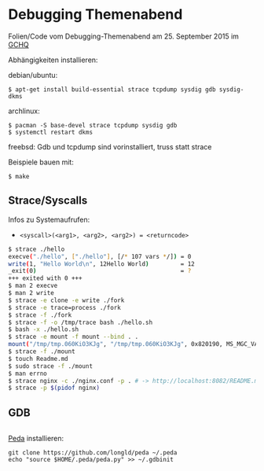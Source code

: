 # Debugging Themenabend
Folien/Code vom Debugging-Themenabend am 25. September 2015 im [GCHQ](https://c3d2.de/news/ta-debugging.html)

Abhängigkeiten installieren:

debian/ubuntu:

```
$ apt-get install build-essential strace tcpdump sysdig gdb sysdig-dkms
```

archlinux:

```
$ pacman -S base-devel strace tcpdump sysdig gdb
$ systemctl restart dkms
```

freebsd:
Gdb und tcpdump sind vorinstalliert, truss statt strace

Beispiele bauen mit:

```
$ make
```

## Strace/Syscalls

Infos zu Systemaufrufen:

- ```<syscall>(<arg1>, <arg2>, <arg2>) = <returncode>```

```bash
$ strace ./hello
execve("./hello", ["./hello"], [/* 107 vars */]) = 0
write(1, "Hello World\n", 12Hello World)         = 12
_exit(0)                                         = ?
+++ exited with 0 +++
$ man 2 execve
$ man 2 write
$ strace -e clone -e write ./fork
$ strace -e trace=process ./fork
$ strace -f ./fork
$ strace -f -o /tmp/trace bash ./hello.sh
$ bash -x ./hello.sh
$ strace -e mount -f mount --bind . .
mount("/tmp/tmp.060KiO3KJg", "/tmp/tmp.060KiO3KJg", 0x820190, MS_MGC_VAL|MS_BIND, NULL) = 0
$ strace -f ./mount
$ touch Readme.md
$ sudo strace -f ./mount
$ man errno
$ strace nginx -c ./nginx.conf -p . # -> http://localhost:8082/README.md
$ strace -p $(pidof nginx)
```

## GDB

```
```

[Peda](https://gitub.com/longld/peda) installieren:
```
git clone https://github.com/longld/peda ~/.peda
echo "source $HOME/.peda/peda.py" >> ~/.gdbinit
```
